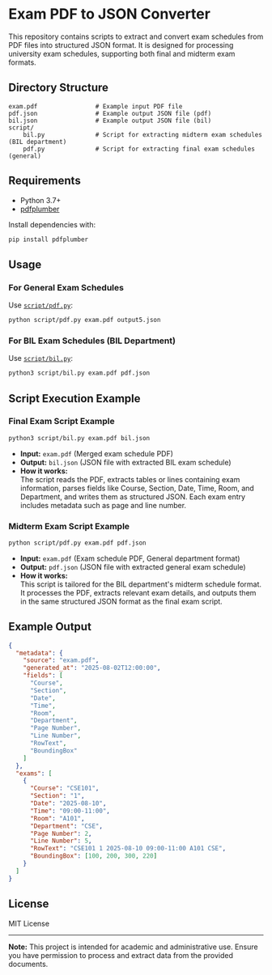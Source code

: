 # Exam PDF to JSON Converter

This repository contains scripts to extract and convert exam schedules from PDF files into structured JSON format. It is designed for processing university exam schedules, supporting both final and midterm exam formats.

## Directory Structure

```
exam.pdf                # Example input PDF file
pdf.json                # Example output JSON file (pdf)
bil.json                # Example output JSON file (bil)
script/
    bil.py              # Script for extracting midterm exam schedules (BIL department)
    pdf.py              # Script for extracting final exam schedules (general)
```

## Requirements

- Python 3.7+
- [pdfplumber](https://github.com/jsvine/pdfplumber)

Install dependencies with:

```sh
pip install pdfplumber
```

## Usage

### For General Exam Schedules

Use [`script/pdf.py`](script/pdf.py):

```sh
python script/pdf.py exam.pdf output5.json
```

### For BIL Exam Schedules (BIL Department)

Use [`script/bil.py`](script/bil.py):

```sh
python3 script/bil.py exam.pdf pdf.json
```

## Script Execution Example

### Final Exam Script Example

```sh
python3 script/bil.py exam.pdf bil.json
```

- **Input:** `exam.pdf` (Merged exam schedule PDF)
- **Output:** `bil.json` (JSON file with extracted BIL exam schedule)
- **How it works:**  
  The script reads the PDF, extracts tables or lines containing exam information, parses fields like Course, Section, Date, Time, Room, and Department, and writes them as structured JSON. Each exam entry includes metadata such as page and line number.

### Midterm Exam Script Example

```sh
python script/pdf.py exam.pdf pdf.json
```

- **Input:** `exam.pdf` (Exam schedule PDF, General department format)
- **Output:** `pdf.json` (JSON file with extracted general exam schedule)
- **How it works:**  
  This script is tailored for the BIL department's midterm schedule format. It processes the PDF, extracts relevant exam details, and outputs them in the same structured JSON format as the final exam script.

## Example Output

```json
{
  "metadata": {
    "source": "exam.pdf",
    "generated_at": "2025-08-02T12:00:00",
    "fields": [
      "Course",
      "Section",
      "Date",
      "Time",
      "Room",
      "Department",
      "Page Number",
      "Line Number",
      "RowText",
      "BoundingBox"
    ]
  },
  "exams": [
    {
      "Course": "CSE101",
      "Section": "1",
      "Date": "2025-08-10",
      "Time": "09:00-11:00",
      "Room": "A101",
      "Department": "CSE",
      "Page Number": 2,
      "Line Number": 5,
      "RowText": "CSE101 1 2025-08-10 09:00-11:00 A101 CSE",
      "BoundingBox": [100, 200, 300, 220]
    }
  ]
}
```

## License

MIT License

---

**Note:** This project is intended for academic and administrative use. Ensure you have permission to process and extract data from the provided documents.
